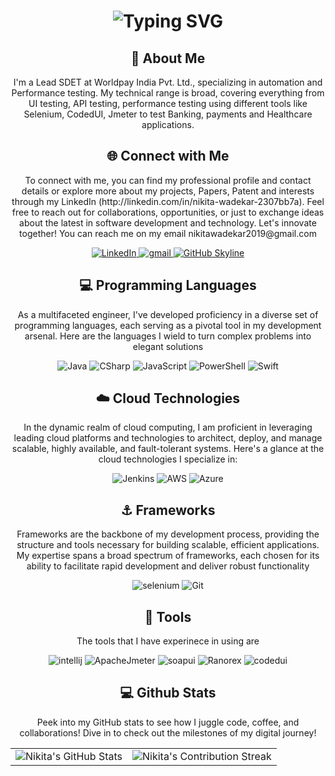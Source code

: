<div align="center">
    <h1><img src="https://readme-typing-svg.herokuapp.com?font=Jetbrains+mono&size=35&duration=3000&color=33FF33&center=true&vCenter=true&width=350&lines=Hey..+I'm+Nikita;This+is..;..my+Github..;" alt="Typing SVG"/></h1>
</div>
<div align="center">
    <h2>🚀 About Me</h2>
    <p>I'm a Lead SDET at Worldpay India Pvt. Ltd., specializing in automation and Performance testing. My technical range is broad, covering everything from UI testing, API testing, performance testing using different tools like Selenium, CodedUI, Jmeter to test Banking, payments and Healthcare applications. </p>
</div>
<div align="center">
<h2 align="center" class="section-heading">🌐 Connect with Me</h2>
<p> To connect with me, you can find my professional profile and contact details or explore more about my projects, Papers, Patent and interests through my LinkedIn (http://linkedin.com/in/nikita-wadekar-2307bb7a). Feel free to reach out for collaborations, opportunities, or just to exchange ideas about the latest in software development and technology. Let's innovate together! You can reach me on my email nikitawadekar2019@gmail.com</p>
<div align="center">
  <a href="[https://in.linkedin.com/in/nikita-wadekar-2307bb7a?trk=people-guest_people_search-card]">
    <img src="https://img.shields.io/badge/NikitaWadekar-0077B5?style=for-the-badge&logo=linkedin&logoColor=white" alt="LinkedIn"/>
  </a>
    <a href="[https://in.linkedin.com/in/nikita-wadekar-2307bb7a?trk=people-guest_people_search-card]">
    <img src="https://img.shields.io/badge/nikitawadekar2019@gmail.com-E55A49?style=for-the-badge&logo=gmail&logoColor=white" alt="gmail"/>
  </a>
<a href="[https://github.com/wpnikita]" target="_blank">
    <img src="https://img.shields.io/badge/View%20on%20GitHub-%230077B5.svg?&style=for-the-badge&logo=github&logoColor=black" alt="GitHub Skyline"/>
</a>
<h2 align="center" class="section-heading">💻 Programming Languages</h2>
<p> As a multifaceted engineer, I've developed proficiency in a diverse set of programming languages, each serving as a pivotal tool in my development arsenal. Here are the languages I wield to turn complex problems into elegant solutions</p>
<div align="center">
  <img src="https://img.shields.io/badge/Java-007396?style=for-the-badge&logo=java&logoColor=white" alt="Java" />
  <img src="https://img.shields.io/badge/cSharp-B047F0?style=for-the-badge&logo=CSharp&logoColor=white" alt="CSharp"/>
  <img src="https://img.shields.io/badge/JavaScript-39EAE5?style=for-the-badge&logo=javascript&logoColor=black" alt="JavaScript"/>
  <img src="https://img.shields.io/badge/PowerShell-5391FE?style=for-the-badge&logo=powershell&logoColor=white" alt="PowerShell"/>
  <img src="https://img.shields.io/badge/Swift-FA7343?style=for-the-badge&logo=swift&logoColor=white" alt="Swift"/>
 </div>
<h2 align="center" class="section-heading">☁️ Cloud Technologies</h2>
<p>In the dynamic realm of cloud computing, I am proficient in leveraging leading cloud platforms and technologies to architect, deploy, and manage scalable, highly available, and fault-tolerant systems. Here's a glance at the cloud technologies I specialize in:</p>
<div align="center">
  <img src="https://img.shields.io/badge/Jenkins-D24939?style=for-the-badge&logo=jenkins&logoColor=white" alt="Jenkins"/>
  <img src="https://img.shields.io/badge/AWS-FF9900?style=for-the-badge&logo=amazonaws&logoColor=black" alt="AWS" />
  <img src="https://img.shields.io/badge/Azure-0089D6?style=for-the-badge&logo=microsoftazure&logoColor=white" alt="Azure"/>
</div>
<h2 align="center" class="section-heading">⚓ Frameworks</h2>
<p>Frameworks are the backbone of my development process, providing the structure and tools necessary for building scalable, efficient applications. My expertise spans a broad spectrum of frameworks, each chosen for its ability to facilitate rapid development and deliver robust functionality</p>
<div align="center">
  <img src="https://img.shields.io/badge/Selenium-339933?style=for-the-badge&logo=selenium&logoColor=61DAFB" alt="selenium"/>
  <img src="https://img.shields.io/badge/Git-E7E7F3?style=for-the-badge&logo=git&logoColor=red" alt="Git"/>
</div>
    <h2 align="center" class="section-heading">🔧 Tools</h2>
<p>The tools that I have experinece in using are </p>
<div align="center">
  <img src="https://img.shields.io/badge/Intellij-E13AA1?style=for-the-badge&logo=Intellij&logoColor=61DAFB" alt="intellij"/>
  <img src="https://img.shields.io/badge/Apache%20Jmeter-000000?style=for-the-badge&logo=apachejmeter&logoColor=white" alt="ApacheJmeter"/>
  <img src="https://img.shields.io/badge/Soap%20UI-F0D654?style=for-the-badge&logo=soapui&logoColor=white" alt="soapui"/>
  <img src="https://img.shields.io/badge/Ranorex-F05032?style=for-the-badge&logo=Ranorex&logoColor=white" alt="Ranorex"/>
  <img src="https://img.shields.io/badge/Coded%20UI-80008A?style=for-the-badge&logo=codedui&logoColor=white" alt="codedui"/>
</div>
<div align="center">
<h2 align="center" class="section-heading"> 💻 Github Stats</h2>
<p>Peek into my GitHub stats to see how I juggle code, coffee, and collaborations! Dive in to check out the milestones of my digital journey!</p>
 <table align="center" width="100%" height="100%" >
    <tr>
       <td><img style="border: none;" src="https://github-profile-summary-cards.vercel.app/api/cards/profile-details?username=wpnikita&theme=highcontrast" alt="Nikita's GitHub Stats"/></td>   
       <td><img style="border: none;" src="https://github-readme-streak-stats.herokuapp.com/?user=wpnikita&theme=highcontrast" alt="Nikita's Contribution Streak"/></td>
    </tr>
 </table>
<table align="center" width="100%" height="100%" >
    <tr>
        <td><img style="border: none;" src="https://github-profile-summary-cards.vercel.app/api/cards/stats?username=wpnikita&theme=highcontrast" alt="Nikita's GitHub Stats"/></td>
        <td><img style="border: none;" src="https://github-profile-summary-cards.vercel.app/api/cards/productive-time?username=wpnikita&theme=highcontrast&utcOffset=10" alt="Nikita's GitHub Stats"/>
        <td><img style="border: none;" src="https://github-profile-summary-cards.vercel.app/api/cards/repos-per-language?username=wpnikita&theme=highcontrast" alt="Nikita's GitHub Stats"/></td>
        <td><img style="border: none;" src="https://github-profile-summary-cards.vercel.app/api/cards/most-commit-language?username=wpnikita&theme=highcontrast" alt="Nikita's GitHub Stats"/></td>
    </tr>
 </table>
</div>
